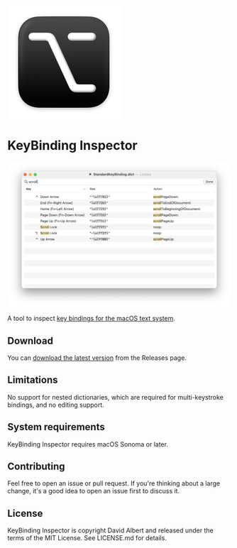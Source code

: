 ![The KeyBinding Inspector icon](/icon.png?raw=true)

# KeyBinding Inspector

![A screenshot of KeyBinding Inspector](/screenshot.png?raw=true)

A tool to inspect [key bindings for the macOS text system](https://developer.apple.com/library/archive/documentation/Cocoa/Conceptual/EventOverview/TextDefaultsBindings/TextDefaultsBindings.html).

## Download

You can [download the latest version](https://github.com/davidbalbert/KeyBinding-Inspector/releases/latest) from the Releases page.

## Limitations

No support for nested dictionaries, which are required for multi-keystroke bindings, and no editing support.

## System requirements

KeyBinding Inspector requires macOS Sonoma or later.

## Contributing

Feel free to open an issue or pull request. If you're thinking about a large change, it's a good idea to open an issue first to discuss it.

## License

KeyBinding Inspector is copyright David Albert and released under the terms of the MIT License. See LICENSE.md for details.
